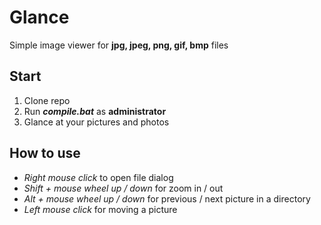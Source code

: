 # Glance
Simple image viewer for __jpg, jpeg, png, gif, bmp__ files
## Start
1. Clone repo
2. Run ___compile.bat___ as __administrator__
3. Glance at your pictures and photos
## How to use
+ _Right mouse click_ to open file dialog
+ _Shift + mouse wheel up / down_ for zoom in / out
+ _Alt + mouse wheel up / down_ for previous / next picture in a directory
+ _Left mouse click_ for moving a picture
